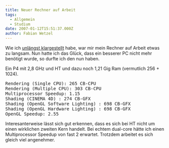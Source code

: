```yaml
---
title: Neuer Rechner auf Arbeit
tags:
  - Allgemein
  - Studium
date: 2007-01-12T15:51:37.000Z
author: Fabian Wetzel
---
```


Wie ich [unlängst klargestellt](https://fabse.net/blog/2006/11/13/cinebench-auf-arbeit/) habe, war mir mein Rechner auf Arbeit etwas zu langsam. Nun hatte ich das Glück, dass ein besserer PC nicht mehr benötigt wurde, so durfte ich den nun haben.

Ein P4 mit 2,8 GHz und HT und dazu noch 1,21 Gig Ram (vermutlich 256 + 1024).
<pre>Rendering (Single CPU): 265 CB-CPU 
Rendering (Multiple CPU): 303 CB-CPU 
Multiprocessor Speedup: 1.15
Shading (CINEMA 4D) : 274 CB-GFX 
Shading (OpenGL Software Lighting) : 698 CB-GFX 
Shading (OpenGL Hardware Lighting) : 698 CB-GFX 
OpenGL Speedup: 2.55
</pre>

Interesanterweise lässt sich gut erkennen, dass es sich bei HT nicht um einen wirklichen zweiten Kern handelt. Bei echtem dual-core hätte ich einen Multiprocessor Speedup von fast 2 erwartet. Trotzdem arbeitet es sich gleich viel angenehmer.


